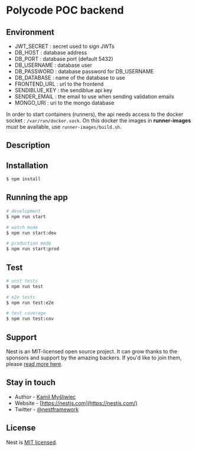 # Polycode POC backend

## Environment

- JWT_SECRET : secret used to sign JWTs
- DB_HOST : database address
- DB_PORT : database port (default 5432)
- DB_USERNAME : database user
- DB_PASSWORD : database password for DB_USERNAME
- DB_DATABASE : name of the database to use
- FRONTEND_URL : url to the frontend
- SENDIBLUE_KEY : the sendiblue api key
- SENDER_EMAIL : the email to use when sending validation emails
- MONGO_URI : uri to the mongo database

In order to start containers (runners), the api needs access to the docker socket : `/var/run/docker.sock`.
On this docker the images in **runner-images** must be available, use `runner-images/build.sh`.

## Description


## Installation

```bash
$ npm install
```

## Running the app

```bash
# development
$ npm run start

# watch mode
$ npm run start:dev

# production mode
$ npm run start:prod
```

## Test

```bash
# unit tests
$ npm run test

# e2e tests
$ npm run test:e2e

# test coverage
$ npm run test:cov
```

## Support

Nest is an MIT-licensed open source project. It can grow thanks to the sponsors and support by the amazing backers. If you'd like to join them, please [read more here](https://docs.nestjs.com/support).

## Stay in touch

- Author - [Kamil Myśliwiec](https://kamilmysliwiec.com)
- Website - [https://nestjs.com](https://nestjs.com/)
- Twitter - [@nestframework](https://twitter.com/nestframework)

## License

Nest is [MIT licensed](LICENSE).
